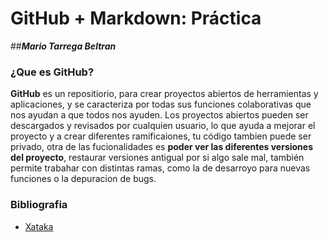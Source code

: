 # GitHub + Markdown: Práctica
##___Mario Tarrega Beltran___

### ¿Que es GitHub?
  **GitHub** es un repositiorio, para crear proyectos abiertos de herramientas y aplicaciones, y se caracteriza por todas sus funciones
colaborativas que nos ayudan a que todos nos ayuden.
  Los proyectos abiertos pueden ser descargados y revisados por cualquien usuario, lo que ayuda a mejorar el proyecto y a crear diferentes
ramificaiones, tu código tambien puede ser privado, otra de las fucionalidades es **poder ver las diferentes versiones del proyecto**, 
restaurar versiones antigual por si algo sale mal, también permite trabahar con distintas ramas, como la de desarroyo para nuevas funciones o
la depuracion de bugs.





### Bibliografia
* [Xataka](https://www.xataka.com/basics/que-github-que-que-le-ofrece-a-desarrolladores)
